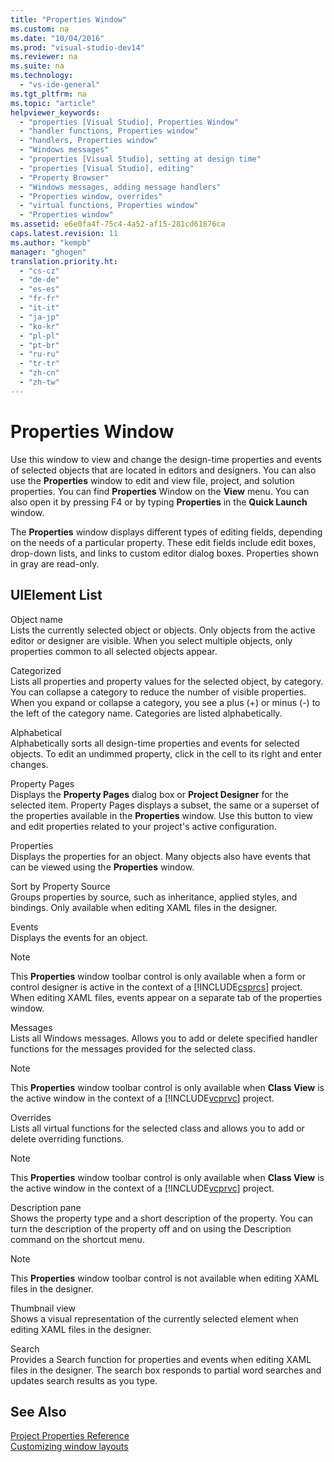 ```yaml
---
title: "Properties Window"
ms.custom: na
ms.date: "10/04/2016"
ms.prod: "visual-studio-dev14"
ms.reviewer: na
ms.suite: na
ms.technology: 
  - "vs-ide-general"
ms.tgt_pltfrm: na
ms.topic: "article"
helpviewer_keywords: 
  - "properties [Visual Studio], Properties Window"
  - "handler functions, Properties window"
  - "handlers, Properties window"
  - "Windows messages"
  - "properties [Visual Studio], setting at design time"
  - "properties [Visual Studio], editing"
  - "Property Browser"
  - "Windows messages, adding message handlers"
  - "Properties window, overrides"
  - "virtual functions, Properties window"
  - "Properties window"
ms.assetid: e6e0fa4f-75c4-4a52-af15-281cd61876ca
caps.latest.revision: 11
ms.author: "kempb"
manager: "ghogen"
translation.priority.ht: 
  - "cs-cz"
  - "de-de"
  - "es-es"
  - "fr-fr"
  - "it-it"
  - "ja-jp"
  - "ko-kr"
  - "pl-pl"
  - "pt-br"
  - "ru-ru"
  - "tr-tr"
  - "zh-cn"
  - "zh-tw"
---
```

# Properties Window
Use this window to view and change the design-time properties and events of selected objects that are located in editors and designers. You can also use the **Properties** window to edit and view file, project, and solution properties. You can find **Properties** Window on the **View** menu. You can also open it by pressing F4 or by typing **Properties** in the **Quick Launch** window.  
  
 The **Properties** window displays different types of editing fields, depending on the needs of a particular property. These edit fields include edit boxes, drop-down lists, and links to custom editor dialog boxes. Properties shown in gray are read-only.  
  
## UIElement List  
 Object name  
 Lists the currently selected object or objects. Only objects from the active editor or designer are visible. When you select multiple objects, only properties common to all selected objects appear.  
  
 Categorized  
 Lists all properties and property values for the selected object, by category. You can collapse a category to reduce the number of visible properties. When you expand or collapse a category, you see a plus (+) or minus (-) to the left of the category name. Categories are listed alphabetically.  
  
 Alphabetical  
 Alphabetically sorts all design-time properties and events for selected objects. To edit an undimmed property, click in the cell to its right and enter changes.  
  
 Property Pages  
 Displays the **Property Pages** dialog box or **Project Designer** for the selected item. Property Pages displays a subset, the same or a superset of the properties available in the **Properties** window. Use this button to view and edit properties related to your project's active configuration.  
  
 Properties  
 Displays the properties for an object. Many objects also have events that can be viewed using the **Properties** window.  
  
 Sort by Property Source  
 Groups properties by source, such as inheritance, applied styles, and bindings. Only available when editing XAML files in the designer.  
  
 Events  
 Displays the events for an object.  
  
> [!NOTE]
>  This **Properties** window toolbar control is only available when a form or control designer is active in the context of a [!INCLUDE[csprcs](../VS_debugger/includes/csprcs_md.md)] project. When editing XAML files, events appear on a separate tab of the properties window.  
  
 Messages  
 Lists all Windows messages. Allows you to add or delete specified handler functions for the messages provided for the selected class.  
  
> [!NOTE]
>  This **Properties** window toolbar control is only available when **Class View** is the active window in the context of a [!INCLUDE[vcprvc](../VS_debugger/includes/vcprvc_md.md)] project.  
  
 Overrides  
 Lists all virtual functions for the selected class and allows you to add or delete overriding functions.  
  
> [!NOTE]
>  This **Properties** window toolbar control is only available when **Class View** is the active window in the context of a [!INCLUDE[vcprvc](../VS_debugger/includes/vcprvc_md.md)] project.  
  
 Description pane  
 Shows the property type and a short description of the property. You can turn the description of the property off and on using the Description command on the shortcut menu.  
  
> [!NOTE]
>  This **Properties** window toolbar control is not available when editing XAML files in the designer.  
  
 Thumbnail view  
 Shows a visual representation of the currently selected element when editing XAML files in the designer.  
  
 Search  
 Provides a Search function for properties and events when editing XAML files in the designer. The search box responds to partial word searches and updates search results as you type.  
  
## See Also  
 [Project Properties Reference](../VS_IDE/project-properties-reference.md)   
 [Customizing window layouts](../VS_IDE/customizing-window-layouts-in-visual-studio.md)